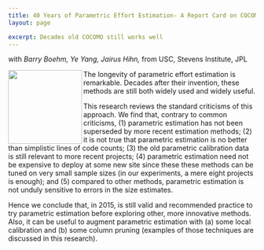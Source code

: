 ```yaml
---
title: 40 Years of Parametric Effort Estimation- A Report Card on COCOMO-style Research
layout: page

excerpt: Decades old COCOMO still works well
---
```


with _Barry Boehm, Ye Yang, Jairus Hihn,_ from USC, Stevens Institute,  JPL

<img align=left width=150 src="{{site.baseurl}}/img/cocreport.png">
The longevity of parametric effort estimation is
remarkable. Decades after their invention, these
methods are still both widely used and widely
useful.

This research reviews the standard criticisms of this
approach. We find that, contrary to common
criticisms, (1) parametric estimation has not been
superseded by more recent estimation methods; (2) it
is not true that parametric estimation is no better
than simplistic lines of code counts; (3) the old
parametric calibration data is still relevant to
more recent projects; (4) parametric estimation need
not be expensive to deploy at some new site since
these these methods can be tuned on very small
sample sizes (in our experiments, a mere eight
projects is enough); and (5) compared to other
methods, parametric estimation is not unduly
sensitive to errors in the size estimates.

Hence we conclude that, in 2015, is still valid and
recommended practice to try parametric estimation
before exploring other, more innovative
methods. Also, it can be useful to augment
parametric estimation with (a) some local
calibration and (b) some column pruning (examples of
those techniques are discussed in this research).


